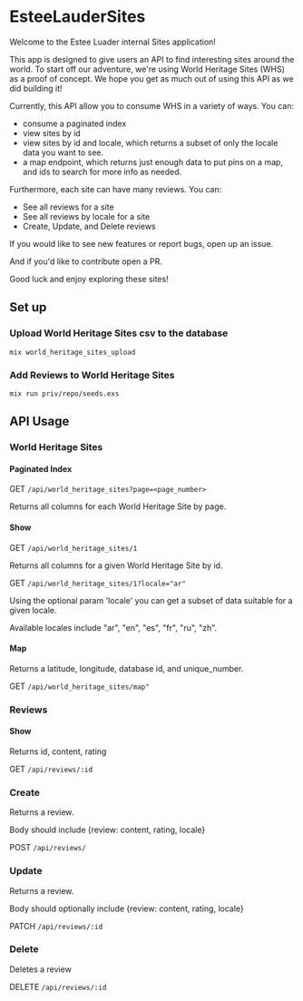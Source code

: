 # EsteeLauderSites

Welcome to the Estee Luader internal Sites application!

This app is designed to give users an API to find interesting sites around the world. To start off our adventure, we're using World Heritage Sites (WHS) as a proof of concept. We hope you get as much out of using this API as we did building it!

Currently, this API allow you to consume WHS in a variety of ways. You can:

- consume a paginated index
- view sites by id
- view sites by id and locale, which returns a subset of only the locale data you want to see.
- a map endpoint, which returns just enough data to put pins on a map, and ids to search for more info as needed.

Furthermore, each site can have many reviews. You can:

- See all reviews for a site
- See all reviews by locale for a site
- Create, Update, and Delete reviews

If you would like to see new features or report bugs, open up an issue.

And if you'd like to contribute open a PR.

Good luck and enjoy exploring these sites!

## Set up

### Upload World Heritage Sites csv to the database

`mix world_heritage_sites_upload`

### Add Reviews to World Heritage Sites

`mix run priv/repo/seeds.exs`

## API Usage

### World Heritage Sites

#### Paginated Index

GET `/api/world_heritage_sites?page=<page_number>`

Returns all columns for each World Heritage Site by page.

#### Show

GET `/api/world_heritage_sites/1`

Returns all columns for a given World Heritage Site by id.

GET `/api/world_heritage_sites/1?locale="ar"`

Using the optional param 'locale' you can get a subset of data suitable for a given locale.

Available locales include "ar", "en", "es", "fr", "ru", "zh".

#### Map

Returns a latitude, longitude, database id, and unique_number.

GET `/api/world_heritage_sites/map"`

### Reviews

#### Show

Returns id, content, rating

GET `/api/reviews/:id`

### Create

Returns a review.

Body should include {review: content, rating, locale}

POST `/api/reviews/`

### Update

Returns a review.

Body should optionally include {review: content, rating, locale}

PATCH `/api/reviews/:id`

### Delete

Deletes a review

DELETE `/api/reviews/:id`
